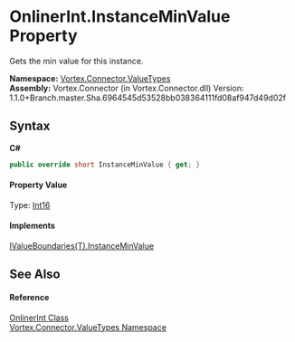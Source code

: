 # OnlinerInt.InstanceMinValue Property 
 

Gets the min value for this instance.

**Namespace:**&nbsp;<a href="N_Vortex_Connector_ValueTypes.md">Vortex.Connector.ValueTypes</a><br />**Assembly:**&nbsp;Vortex.Connector (in Vortex.Connector.dll) Version: 1.1.0+Branch.master.Sha.6964545d53528bb038364111fd08af947d49d02f

## Syntax

**C#**<br />
``` C#
public override short InstanceMinValue { get; }
```


#### Property Value
Type: <a href="http://msdn2.microsoft.com/en-us/library/e07e6fds" target="_blank">Int16</a>

#### Implements
<a href="P_Vortex_Connector_ValueValidation_IValueBoundaries_1_InstanceMinValue.md">IValueBoundaries(T).InstanceMinValue</a><br />

## See Also


#### Reference
<a href="T_Vortex_Connector_ValueTypes_OnlinerInt.md">OnlinerInt Class</a><br /><a href="N_Vortex_Connector_ValueTypes.md">Vortex.Connector.ValueTypes Namespace</a><br />